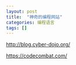 ```yaml
---
layout: post 
title:  "神奇的编程网站"
categories: 编程语言
tags: []
---
```


http://blog.cyber-dojo.org/

https://codecombat.com/
